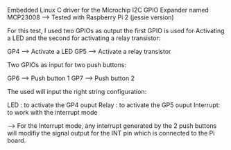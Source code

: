 Embedded Linux C driver for the Microchip I2C GPIO Expander named MCP23008 --> Tested with Raspberry Pi 2 (jessie version)

For this test, I used two GPIOs as output the first GPIO is used for Activating a LED and the second for activating a relay transistor:

GP4 --> Activate a LED
GP5 --> Activate a relay transistor

Two GPIOs as input for two push buttons:

GP6 --> Push button 1
GP7 --> Push button 2

The used will input the right string configuration:

LED : to activate the GP4 ouput 
Relay : to activate the GP5 ouput
Interrupt: to work with the interrupt mode

--> For the Interrupt mode, any interrupt generated by the 2 push buttons will modifiy the signal output for the INT pin which is connected to the Pi board. 
